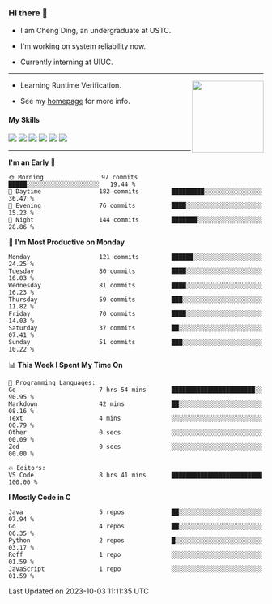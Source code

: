 ### Hi there 👋

* I am Cheng Ding, an undergraduate at USTC.
  
* I'm working on system reliability now.

* Currently interning at UIUC.

---

<img align="right" height="141" src="https://stats-of-repos-onds.vercel.app/api?username=IrisesD&theme=tokyonight&show_icons=true&count_private=true">

-  Learning Runtime Verification.

-  See my [homepage](https://irisesd.github.io) for more info.

#### My Skills

![](https://img.shields.io/badge/C++-65318e?logo=cplusplus&logoColor=fff)
![](https://img.shields.io/badge/Python-3e74a2?logo=python&logoColor=fff)
![](https://img.shields.io/badge/C-5654a2?logo=c&logoColor=fff)
![](https://img.shields.io/badge/Go-00aaff?logo=go&logoColor=fff)
![](https://img.shields.io/badge/Docker-0088ff?logo=docker&logoColor=fff)
![](https://img.shields.io/badge/Apache-D22128?logo=apache&logoColor=fff)

---
<!--START_SECTION:waka-->
**I'm an Early 🐤** 

```text
🌞 Morning                97 commits          █████░░░░░░░░░░░░░░░░░░░░   19.44 % 
🌆 Daytime                182 commits         █████████░░░░░░░░░░░░░░░░   36.47 % 
🌃 Evening                76 commits          ████░░░░░░░░░░░░░░░░░░░░░   15.23 % 
🌙 Night                  144 commits         ███████░░░░░░░░░░░░░░░░░░   28.86 % 
```
📅 **I'm Most Productive on Monday** 

```text
Monday                   121 commits         ██████░░░░░░░░░░░░░░░░░░░   24.25 % 
Tuesday                  80 commits          ████░░░░░░░░░░░░░░░░░░░░░   16.03 % 
Wednesday                81 commits          ████░░░░░░░░░░░░░░░░░░░░░   16.23 % 
Thursday                 59 commits          ███░░░░░░░░░░░░░░░░░░░░░░   11.82 % 
Friday                   70 commits          ████░░░░░░░░░░░░░░░░░░░░░   14.03 % 
Saturday                 37 commits          ██░░░░░░░░░░░░░░░░░░░░░░░   07.41 % 
Sunday                   51 commits          ███░░░░░░░░░░░░░░░░░░░░░░   10.22 % 
```


📊 **This Week I Spent My Time On** 

```text
💬 Programming Languages: 
Go                       7 hrs 54 mins       ███████████████████████░░   90.95 % 
Markdown                 42 mins             ██░░░░░░░░░░░░░░░░░░░░░░░   08.16 % 
Text                     4 mins              ░░░░░░░░░░░░░░░░░░░░░░░░░   00.79 % 
Other                    0 secs              ░░░░░░░░░░░░░░░░░░░░░░░░░   00.09 % 
Zed                      0 secs              ░░░░░░░░░░░░░░░░░░░░░░░░░   00.00 % 

🔥 Editors: 
VS Code                  8 hrs 41 mins       █████████████████████████   100.00 % 
```

**I Mostly Code in C** 

```text
Java                     5 repos             ██░░░░░░░░░░░░░░░░░░░░░░░   07.94 % 
Go                       4 repos             ██░░░░░░░░░░░░░░░░░░░░░░░   06.35 % 
Python                   2 repos             █░░░░░░░░░░░░░░░░░░░░░░░░   03.17 % 
Roff                     1 repo              ░░░░░░░░░░░░░░░░░░░░░░░░░   01.59 % 
JavaScript               1 repo              ░░░░░░░░░░░░░░░░░░░░░░░░░   01.59 % 
```




 Last Updated on 2023-10-03 11:11:35 UTC
<!--END_SECTION:waka-->
